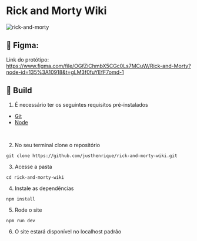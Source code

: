 # Rick and Morty Wiki


![rick-and-morty](https://user-images.githubusercontent.com/54003876/229385071-92694ca7-ca83-4c9a-b316-ef3a6b27640a.png)

## 🎨 Figma: 

Link do protótipo: https://www.figma.com/file/OGfZiChmbX5CGc0Ls7MCuW/Rick-and-Morty?node-id=135%3A10918&t=gLM3f0fuYEfF7omd-1



## 🚀 Build

1. É necessário ter os seguintes requisitos pré-instalados
- [Git](https://git-scm.com/)
- [Node](https://nodejs.org/en/)

<br />

2. No seu terminal clone o repositório 

```
git clone https://github.com/justhenrique/rick-and-morty-wiki.git
```

3. Acesse a pasta
```
cd rick-and-morty-wiki
```

4. Instale as dependências
```
npm install
```

5. Rode o site
```
npm run dev
```

6. O site estará disponível no localhost padrão
